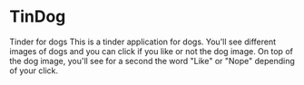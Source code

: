 # TinDog
Tinder for dogs
This is a tinder application for dogs. You'll see different images of dogs and you can click if you like or not the dog image. 
On top of the dog image, you'll see for a second the word "Like" or "Nope" depending of your click.
